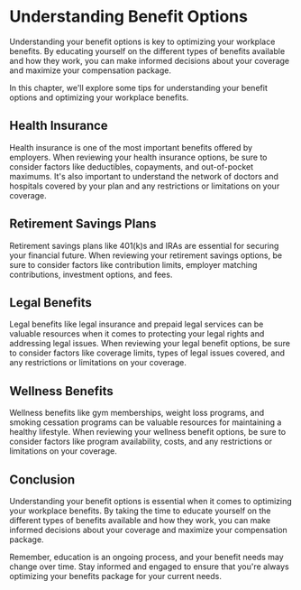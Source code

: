 # Understanding Benefit Options

Understanding your benefit options is key to optimizing your workplace benefits. By educating yourself on the different types of benefits available and how they work, you can make informed decisions about your coverage and maximize your compensation package.

In this chapter, we'll explore some tips for understanding your benefit options and optimizing your workplace benefits.

Health Insurance
----------------

Health insurance is one of the most important benefits offered by employers. When reviewing your health insurance options, be sure to consider factors like deductibles, copayments, and out-of-pocket maximums. It's also important to understand the network of doctors and hospitals covered by your plan and any restrictions or limitations on your coverage.

Retirement Savings Plans
------------------------

Retirement savings plans like 401(k)s and IRAs are essential for securing your financial future. When reviewing your retirement savings options, be sure to consider factors like contribution limits, employer matching contributions, investment options, and fees.

Legal Benefits
--------------

Legal benefits like legal insurance and prepaid legal services can be valuable resources when it comes to protecting your legal rights and addressing legal issues. When reviewing your legal benefit options, be sure to consider factors like coverage limits, types of legal issues covered, and any restrictions or limitations on your coverage.

Wellness Benefits
-----------------

Wellness benefits like gym memberships, weight loss programs, and smoking cessation programs can be valuable resources for maintaining a healthy lifestyle. When reviewing your wellness benefit options, be sure to consider factors like program availability, costs, and any restrictions or limitations on your coverage.

Conclusion
----------

Understanding your benefit options is essential when it comes to optimizing your workplace benefits. By taking the time to educate yourself on the different types of benefits available and how they work, you can make informed decisions about your coverage and maximize your compensation package.

Remember, education is an ongoing process, and your benefit needs may change over time. Stay informed and engaged to ensure that you're always optimizing your benefits package for your current needs.


